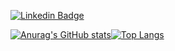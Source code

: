

<!--
**oliveiralenon/oliveiralenon** is a ✨ _special_ ✨ repository because its `README.md` (this file) appears on your GitHub profile.

Here are some ideas to get you started:

- 🔭 I’m currently working on ...
- 🌱 I’m currently learning ...
- 👯 I’m looking to collaborate on ...
- 🤔 I’m looking for help with ...
- 💬 Ask me about ...
- 📫 How to reach me: ...
- 😄 Pronouns: ...
- ⚡ Fun fact: ...
-->
[![Linkedin Badge](https://img.shields.io/badge/-LinkedIn-blue?style=flat-square&logo=Linkedin&logoColor=white&link=https://www.linkedin.com/in/lenonoliveira//)](https://www.linkedin.com/in/lenonoliveira/)

[![Anurag's GitHub stats](https://github-readme-stats.vercel.app/api?username=oliveiralenon)](https://github.com/anuraghazra/github-readme-stats)[![Top Langs](https://github-readme-stats.vercel.app/api/top-langs/?username=oliveiralenon&layout=compact)](https://github.com/anuraghazra/github-readme-stats)


